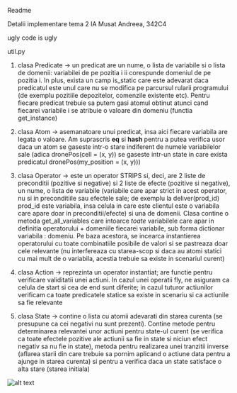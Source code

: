 Readme 

Detalii implementare tema 2 IA 
Musat Andreea, 342C4

ugly code is ugly

util.py

1. clasa Predicate -> un predicat are un nume, o lista de variabile si o lista de domenii: variabilei de pe pozitia i ii corespunde domeniul de pe pozitia i. In plus, exista un camp is_static care este adevarat daca predicatul este unul care nu se modifica pe parcursul rularii programului (de exemplu pozitiile depozitelor, comenzile existente etc). Pentru fiecare predicat trebuie sa putem gasi atomul obtinut atunci cand fiecarei variabile i se atribuie o valoare din domeniu (functia get_instance)

2. clasa Atom -> asemanatoare unui predicat, insa aici fiecare variabila are legata o valoare. Am suprascris __eq__ si __hash__ pentru a putea verifica usor daca un atom se gaseste intr-o stare indiferent de numele variabilelor sale (adica dronePos(cell = (x, y)) se gaseste intr-un state in care exista predicatul dronePos(my_position = (x, y)))

3. clasa Operator -> este un operator STRIPS si, deci, are 2 liste de preconditii (pozitive si negative) si 2 liste de efecte (pozitive si negative), un nume, o lista de variabile (variabile care apar strict in acest operator, nu si in preconditiile sau efectele sale; de exemplu la deliver(prod_id) prod_id este variabila, insa celula in care este clientul este o variabila care apare doar in preconditii/efecte) si una de domenii. Clasa contine o metoda get_all_variables care intoarce *toate* variabilele care apar in definitia operatorului + domeniile fiecarei variabile, sub forma dictionar variabila : domeniu. Pe baza acestora, se incearca instantierea operatorului cu toate combinatiile posibile de valori si se pastreaza doar cele relevante (nu interfereaza cu starea-scop si daca au atomi statici cu mai mult de o variabila, acestia trebuie sa existe in scenariul curent)

4. clasa Action -> reprezinta un operator instantiat; are functie pentru verificare validitatii unei actiuni. In cazul unei operatii fly, ne asiguram ca celula de start si cea de end sunt diferite; in cazul tuturor actiunilor verificam ca toate predicatele statice sa existe in scenariu si ca actiunile sa fie relevante

5. clasa State -> contine o lista cu atomii adevarati din starea curenta (se presupune ca cei negativi nu sunt prezenti). Contine metode pentru determinarea relevantei unor actiuni pentru state-ul curent (se verifica ca toate efectele pozitive ale actiunii sa fie in state si niciun efect negativ sa nu fie in state), metoda pentru realizarea unei tranzitii inverse (aflarea starii din care trebuie sa pornim aplicand o actiune data pentru a ajunge in starea curenta) si pentru a verifica daca un state satisface o alta stare (starea initiala)

![alt text](https://i.pinimg.com/564x/dd/0d/65/dd0d65eaef5c9fad5d649c1e3114313e.jpg)
